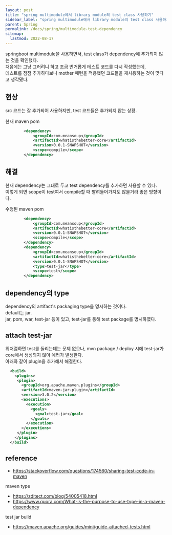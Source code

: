```yaml
---
layout: post
title: "spring multimodule에서 library module의 test class 사용하기"
sidebar_label: "spring multimodule에서 library module의 test class 사용하기"
parent: Spring
permalink: /docs/spring/multimodule-test-dependency
sitemap:
  lastmod: 2022-08-17
---
```


springboot multimodule을 사용하면서, test class가 dependency에 추가되지 않는 것을 확인했다.  
처음에는 그냥 그러려니 하고 조금 번거롭게 테스트 코드를 다시 작성했는데,  
테스트를 점점 추가하다보니 mother 패턴을 적용했던 코드들을 재사용하는 것이 맞다고 생각됐다.  


## 현상

src 코드는 잘 추가되어 사용하지만, test 코드들은 추가되지 않는 상황.  

현재 maven pom
```xml
		<dependency>
			<groupId>com.meansoup</groupId>
			<artifactId>whatisthebetter-core</artifactId>
			<version>0.0.1-SNAPSHOT</version>
			<scope>compile</scope>
		</dependency>
```


## 해결

현재 dependency는 그대로 두고 test dependency를 추가하면 사용할 수 있다.  
이렇게 되면 scope이 test여서 compile할 때 빨려들어가지도 않을거라 좋은 방향이다.

수정된 maven pom
```xml
		<dependency>
			<groupId>com.meansoup</groupId>
			<artifactId>whatisthebetter-core</artifactId>
			<version>0.0.1-SNAPSHOT</version>
			<scope>compile</scope>
		</dependency>
		<dependency>
			<groupId>com.meansoup</groupId>
			<artifactId>whatisthebetter-core</artifactId>
			<version>0.0.1-SNAPSHOT</version>
			<type>test-jar</type>
			<scope>test</scope>
		</dependency>
```


## dependency의 type

dependency의 artifact's packaging type을 명시하는 것이다.  
default는 jar.  
jar, pom, war, test-jar 등이 있고, test-jar를 통해 test package를 명시하였다.


## attach test-jar

위처럼하면 test를 돌리는데는 문제 없으나, mvn package / deploy 시에 test-jar가 core에서 생성되지 않아 에러가 발생한다.  
아래와 같이 plugin을 추가해서 해결한다.  

```xml
  <build>
    <plugins>
     <plugin>
       <groupId>org.apache.maven.plugins</groupId>
       <artifactId>maven-jar-plugin</artifactId>
       <version>3.0.2</version>
       <executions>
         <execution>
           <goals>
             <goal>test-jar</goal>
           </goals>
         </execution>
       </executions>
     </plugin>
    </plugins>
  </build>
```


## reference

- https://stackoverflow.com/questions/174560/sharing-test-code-in-maven

maven type
- https://zditect.com/blog/54005418.html
- https://www.quora.com/What-is-the-purpose-to-use-type-in-a-maven-dependency

test jar build
- https://maven.apache.org/guides/mini/guide-attached-tests.html